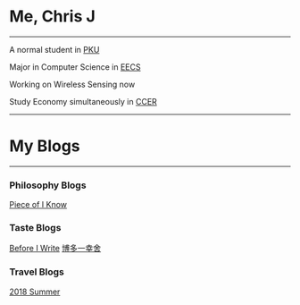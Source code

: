 # Me, Chris J
___
A normal student in [PKU](http://www.pku.edu.cn/)

Major in Computer Science in [EECS](http://eecs.pku.edu.cn/)

Working on Wireless Sensing now

Study Economy simultaneously in [CCER](http://nsd.pku.edu.cn/)

***

# My Blogs
___

### Philosophy Blogs
[Piece of I Know](_posts/philosophy/2018-8-26-PieceofPhilosophy.md)

### Taste Blogs
[Before I Write](_posts/tsate/2018-8-28-写在前面.md)
[博多一幸舍](_posts/tsate/2018-8-28-博多一幸舍.md)

### Travel Blogs
[2018 Summer](_posts/travel/2018-8-26-2018Summer.md)

